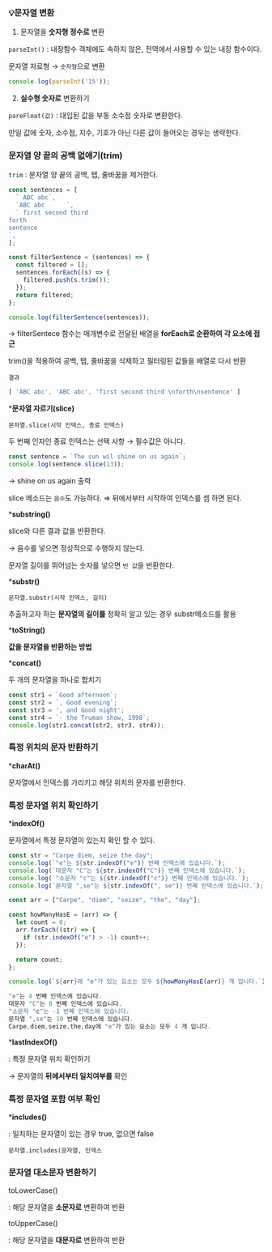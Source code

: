 ### 💡문자열 변환

1) 문자열을 **숫자형 정수로** 변환

`parseInt()` : 내장함수 객체에도 속하지 않은, 전역에서 사용할 수 있는 내장 함수이다.

문자열 자료형 → `숫자형`으로 변환

```jsx
console.log(parseInt('15'));
```

2) **실수형 숫자로** 변환하기

`pareFloat(값)` : 대입된 값을 부동 소수점 숫자로 변환한다.

만일 값에 숫자, 소수점, 지수, 기호가 아닌 다른 값이 들어오는 경우는 생략한다.

### 문자열 양 끝의 공백 없애기(trim)

`trim` : 문자열 양 끝의 공백, 탭, 줄바꿈을 제거한다.

```jsx
const sentences = [
  ` ABC abc`,
  `ABC abc      `,
  ` first second third 
forth
sentence
`,
];

const filterSentence = (sentences) => {
  const filtered = [];
  sentences.forEach((s) => {
    filtered.push(s.trim());
  });
  return filtered;
};

console.log(filterSentence(sentences));
```

→ filterSentece 함수는 매개변수로 전달된 배열을 **forEach로 순환하여 각 요소에 접근**

trim()을 적용하여 공백, 탭, 줄바꿈을 삭제하고 필터링된 값들을 배열로 다시 반환

`결과`

```jsx
[ 'ABC abc', 'ABC abc', 'first second third \nforth\nsentence' ]
```

***문자열 자르기(slice)**

`문자열.slice(시작 인덱스, 종료 인덱스)`

두 번째 인자인 종료 인덱스는 선택 사항 → 필수값은 아니다.

```jsx
const sentence = `The sun wil shine on us again`;
console.log(sentence.slice(13));
```

→ shine on us again 출력

slice 메소드는 `음수`도 가능하다. ⇒ 뒤에서부터 시작하여 인덱스를 셈 하면 된다.

***substring()**

slice와 다른 결과 값을 반환한다.

→ 음수를 넣으면 정상적으로 수행하지 않는다.

문자열 길이를 뛰어넘는 숫자를 넣으면 `빈 값`을 반환한다.

***substr()**

`문자열.substr(시작 인덱스, 길이)`

추출하고자 하는 **문자열의 길이를** 정확히 알고 있는 경우 substr메소드를 활용

***toString()**

**값을 문자열을 반환하는 방법**

***concat()**

두 개의 문자열을 하나로 합치기

```jsx
const str1 = `Good afternoon`;
const str2 = `, Good evening`;
const str3 = ', and Good night';
const str4 = `- the Truman show, 1998`;
console.log(str1.concat(str2, str3, str4));
```

### 특정 위치의 문자 반환하기

***charAt()**

문자열에서 인덱스를 가리키고 해당 위치의 문자를 반환한다.

### 특정 문자열 위치 확인하기

***indexOf()**

문자열에서 특정 문자열이 있는지 확인 할 수 있다.

```jsx
const str = "Carpe diem, seize the day";
console.log(`"e"는 ${str.indexOf("e")} 번째 인덱스에 있습니다.`);
console.log(`대문자 "C"는 ${str.indexOf("C")} 번째 인덱스에 있습니다.`);
console.log(`"소문자 "c"는 ${str.indexOf("c")} 번째 인덱스에 있습니다.`);
console.log(`문자열 ",se"는 ${str.indexOf(", se")} 번째 인덱스에 있습니다.`);

const arr = ["Carpe", "diem", "seize", "the", "day"];

const howManyHasE = (arr) => {
  let count = 0;
  arr.forEach((str) => {
    if (str.indexOf("e") > -1) count++;
  });

  return count;
};

console.log(`${arr}에 "e"가 있는 요소는 모두 ${howManyHasE(arr)} 개 입니다.`);
```

```jsx
"e"는 4 번째 인덱스에 있습니다.
대문자 "C"는 0 번째 인덱스에 있습니다.
"소문자 "c"는 -1 번째 인덱스에 있습니다.
문자열 ",se"는 10 번째 인덱스에 있습니다.
Carpe,diem,seize,the,day에 "e"가 있는 요소는 모두 4 개 입니다.
```

***lastIndexOf()**

: 특정 문자열 위치 확인하기

→ 문자열의 **뒤에서부터 일치여부를** 확인

### 특정 문자열 포함 여부 확인

***includes()**

: 일치하는 문자열이 있는 경우 true, 없으면 false

`문자열.includes(문자열, 인덱스`

### 문자열 대소문자 변환하기

toLowerCase()

: 해당 문자열을 **소문자로** 변환하여 반환

toUpperCase()

: 해당 문자열을 **대문자로** 변환하여 반환
